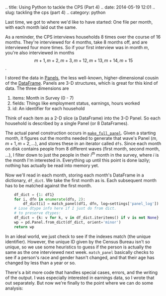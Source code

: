 .. title: Using Python to tackle the CPS (Part 4)
.. date: 2014-05-19 12:01
.. slug: tackling the cps (part 4)
.. category: python

Last time, we got to where we'd like to have started: One file per month, with each month laid out the same.

As a reminder, the CPS interviews households 8 times over the course of 16 months. They're interviewed for 4 months, take 8 months off, and are interviewed four more times. So if your first interview was in month $m$, you're also interviewed in months $$m + 1, m + 2, m + 3, m + 12, m + 13, m + 14, m + 15$$.

I stored the data in [Panels](http://pandas-docs.github.io/pandas-docs-travis/dsintro.html#panel), the less well-known, higher-dimensional cousin of the [DataFrame](http://pandas.pydata.org/pandas-docs/version/0.13.1/generated/pandas.DataFrame.html). Panels are 3-D structures, which is great for this kind of data. The three dimensions are

1. items: Month in Survey (0 - 7)
2. fields: Things like employment status, earnings, hours worked
3. id: An identifier for each household

Think of each item as a 2-D slice (a DataFrame) into the 3-D Panel. So each household is described by a single Panel (or 8 DataFrames).

The actual panel construction occurs in [`make_full_panel`](https://github.com/TomAugspurger/dnwr-zlb/blob/master/data_wrangling/cps_wrangling/panel_construction/make_panel.py#L151). Given a starting month, it figures out the months needed to generate that wave's Panel ($m, m + 1, m + 2, \ldots$), and stores these in an iterator called `dfs`.
Since each month on disk contains people from 8 different waves (first month, second month, ...), I filter down to just the people in their $i^{th}$ month in the survey, where $i$ is the month I'm interested in.
Everything up until this point is done lazily; nothing has actually be read into memory yet.

Now we'll read in each month, storing each month's DataFrame in a dictionary, `df_dict`. We take the first month as is.
Each subsequent month has to be matched against the first month.

```python
    df_dict = {1: df1}
    for i, dfn in enumerate(dfs, 2):
        df_dict[i] = match_panel(df1, dfn, log=settings['panel_log'])
    # Lose dtype info here if I just do from dict.
    # to preserve dtypes:
    df_dict = {k: v for k, v in df_dict.iteritems() if v is not None}
    wp = pd.Panel.from_dict(df_dict, orient='minor')
    return wp
```

In an ideal world, we just check to see if the indexes match (the unique identifier). However, the unique ID given by the Census Bureau isn't so unique, so we use some heuristics to guess if the person is actually the same as the one interviewed next week. `match_panel` basically checks to see if a person's race and gender hasn't changed, and that their age has changed by less than a year or so.

There's a bit more code that handles special cases, errors, and the writing of the output.
I was especially interested in earnings data, so I wrote that out separately.
But now we're finally to the point where we can do some analysis:
